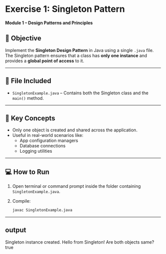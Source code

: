 # Exercise 1: Singleton Pattern  
**Module 1 – Design Patterns and Principles**

## 🧩 Objective

Implement the **Singleton Design Pattern** in Java using a single `.java` file.  
The Singleton pattern ensures that a class has **only one instance** and provides a **global point of access** to it.

---

## 📄 File Included

- `SingletonExample.java` – Contains both the Singleton class and the `main()` method.

---

## 📌 Key Concepts

- Only one object is created and shared across the application.
- Useful in real-world scenarios like:
  - App configuration managers
  - Database connections
  - Logging utilities

---

## 💻 How to Run

1. Open terminal or command prompt inside the folder containing `SingletonExample.java`.

2. Compile:
   ```bash
   javac SingletonExample.java

---

## output

Singleton instance created.
Hello from Singleton!
Are both objects same? true

